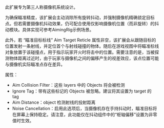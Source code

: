此扩展专为第三人称摄像机系统设计。

为确保瞄准精度，该扩展会主动消除所有旋转抖动，并强制摄像机精确锁定目标点。但若需要摄像机抖动效果，仍可配合使用仅影响摄像机位置（而非旋转）的抖动模块。具体实现可参考AimingRig示例场景。

此外，若 “瞄准目标标线” Aim Target Reticle 属性非空，该扩展会从跟随目标的位置发射一条射线，并定位首个与射线碰撞的物体。随后在游戏视图中将瞄准标线对象放置于该碰撞点，用于指示玩家开火时将击中的位置。需要注意的是，当被探测物体距离过近时，由于玩家与摄像机之间的偏移产生的视差效应，该点位置可能与摄像机实际瞄准点存在差异。

属性：

- Aim Collision Filter：这些 layers 中的 Objects 将会被检测
- Ignore Tag：带有这些标记的 Objects 被忽略。建议将其设置为 target 的 tag
- Aim Distance：object 检测射线的投射距离
- Noise Cancellation：启用此选项后，当摄像机存在手持抖动时，瞄准目标将在屏幕上保持稳定。请注意，此功能仅在抖动组件中的“枢轴偏移”设置为非零值时生效。
